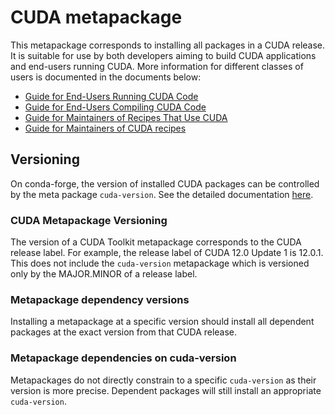 # CUDA metapackage

This metapackage corresponds to installing all packages in a CUDA release.
It is suitable for use by both developers aiming to build CUDA applications and end-users running CUDA.
More information for different classes of users is documented in the documents below:

- [Guide for End-Users Running CUDA Code](./doc/end_user_run_guide.md)
- [Guide for End-Users Compiling CUDA Code](./doc/end_user_compile_guide.md)
- [Guide for Maintainers of Recipes That Use CUDA](./doc/recipe_guide.md)
- [Guide for Maintainers of CUDA recipes](./doc/maintainer_guide.md)

## Versioning

On conda-forge, the version of installed CUDA packages can be controlled by
the meta package `cuda-version`. See the detailed documentation [here](https://github.com/conda-forge/cuda-version-feedstock/blob/main/recipe/README.md).

### CUDA Metapackage Versioning

The version of a CUDA Toolkit metapackage corresponds to the CUDA release
label. For example, the release label of CUDA 12.0 Update 1 is 12.0.1.  This
does not include the `cuda-version` metapackage which is versioned only by the
MAJOR.MINOR of a release label.

### Metapackage dependency versions

Installing a metapackage at a specific version should install all dependent
packages at the exact version from that CUDA release.

### Metapackage dependencies on cuda-version

Metapackages do not directly constrain to a specific `cuda-version` as their
version is more precise. Dependent packages will still install an appropriate
`cuda-version`.

